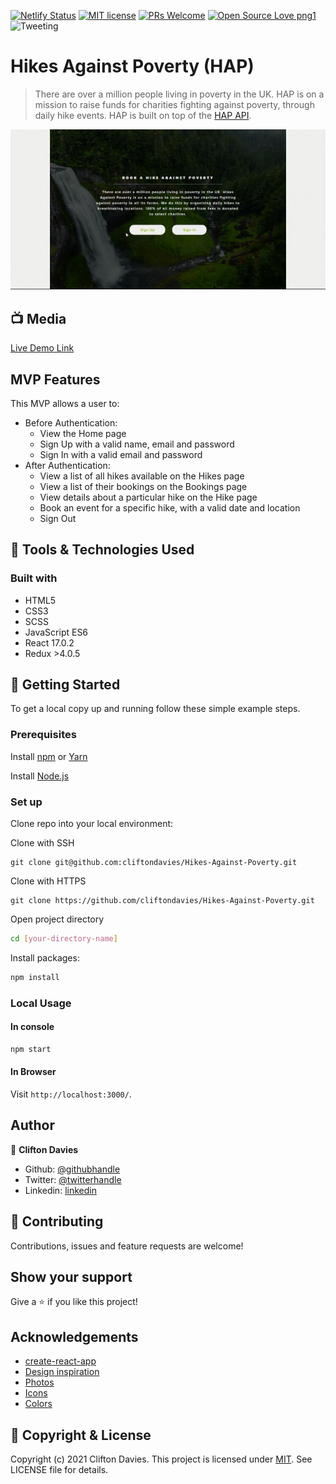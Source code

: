 [![Netlify Status](https://api.netlify.com/api/v1/badges/eed9d880-8a45-4a07-8a01-a3bde35127e2/deploy-status)](https://app.netlify.com/sites/h-a-p/deploys)
[![MIT license](https://img.shields.io/badge/License-MIT-blue.svg)](https://lbesson.mit-license.org/)
[![PRs Welcome](https://img.shields.io/badge/PRs-welcome-brightgreen.svg?style=flat-square)](http://makeapullrequest.com)
[![Open Source Love png1](https://badges.frapsoft.com/os/v1/open-source.png?v=103)](https://github.com/ellerbrock/open-source-badges/)
![Tweeting](https://img.shields.io/twitter/url/http/shields.io.svg?style=social)

# Hikes Against Poverty (HAP)

> There are over a million people living in poverty in the UK. HAP is on a mission to raise funds for charities fighting against poverty, through daily hike events. HAP is built on top of the [HAP API](https://github.com/cliftondavies/HAP-API).

![screenshot](hap.gif)

## :tv: Media

[Live Demo Link](https://h-a-p.netlify.app/)

## MVP Features

This MVP allows a user to:

- Before Authentication:
  - View the Home page
  - Sign Up with a valid name, email and password
  - Sign In with a valid email and password
- After Authentication:
  - View a list of all hikes available on the Hikes page
  - View a list of their bookings on the Bookings page
  - View details about a particular hike on the Hike page
  - Book an event for a specific hike, with a valid date and location
  - Sign Out

## :toolbox: Tools & Technologies Used

### Built with

- HTML5
- CSS3
- SCSS
- JavaScript ES6
- React 17.0.2
- Redux >4.0.5

## :rocket: Getting Started

To get a local copy up and running follow these simple example steps.

### Prerequisites

Install [npm](https://www.npmjs.com/get-npm) or [Yarn](https://yarnpkg.com/cli/install)

Install [Node.js](https://nodejs.org/en/download/)

### Set up

Clone repo into your local environment:

Clone with SSH

```git
git clone git@github.com:cliftondavies/Hikes-Against-Poverty.git
```

Clone with HTTPS

```git
git clone https://github.com/cliftondavies/Hikes-Against-Poverty.git
```

Open project directory

```bash
cd [your-directory-name]
```

Install packages:

```javascript
npm install
```

### Local Usage

#### In console

```javascript
npm start
```

#### In Browser

Visit `http://localhost:3000/`.

## Author

👤 **Clifton Davies**

- Github: [@githubhandle](https://github.com/cliftondavies)
- Twitter: [@twitterhandle](https://twitter.com/cliftonaedavies)
- Linkedin: [linkedin](https://www.linkedin.com/in/clifton-davies-mbcs/)

## 🤝 Contributing

Contributions, issues and feature requests are welcome!

## Show your support

Give a ⭐️ if you like this project!

## Acknowledgements

- [create-react-app](https://github.com/facebook/create-react-app)
- [Design inspiration](https://www.behance.net/gallery/26425031/Vespa-Responsive-Redesign)
- [Photos](https://picsum.photos/)
- [Icons](https://iconmonstr.com/)
- [Colors](https://chrome.google.com/webstore/detail/colorpick-eyedropper/ohcpnigalekghcmgcdcenkpelffpdolg?hl=en)

## 📝 Copyright & License

Copyright (c) 2021 Clifton Davies. This project is licensed under [MIT](https://opensource.org/licenses/MIT). See LICENSE file for details.
